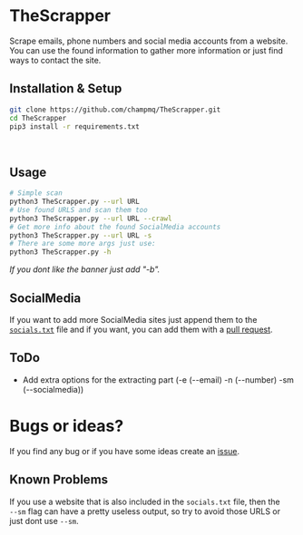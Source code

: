 # TheScrapper

Scrape emails, phone numbers and social media accounts from a website. <br>
You can use the found information to gather more information or just find ways to contact the site.

## Installation & Setup

```bash
git clone https://github.com/champmq/TheScrapper.git
cd TheScrapper
pip3 install -r requirements.txt
```
<br>

## Usage
```bash
# Simple scan
python3 TheScrapper.py --url URL
# Use found URLS and scan them too
python3 TheScrapper.py --url URL --crawl
# Get more info about the found SocialMedia accounts
python3 TheScrapper.py --url URL -s
# There are some more args just use:
python3 TheScrapper.py -h
```
*If you dont like the banner just add "-b".*
<br>

## SocialMedia
If you want to add more SocialMedia sites just append them to the [`socials.txt`](./socials.txt) file and if you want, you can add them with a [pull request](https://www.lifewire.com/best-products-4781319).

## ToDo
 - Add extra options for the extracting part (-e (--email) -n (--number) -sm (--socialmedia))

# Bugs or ideas?
If you find any bug or if you have some ideas create an [issue](https://github.com/champmq/TheScrapper/issues).

## Known Problems
If you use a website that is also included in the `socials.txt` file, then the <br> `--sm` flag can have a pretty useless output, so try to avoid those URLS or just dont use `--sm`.
